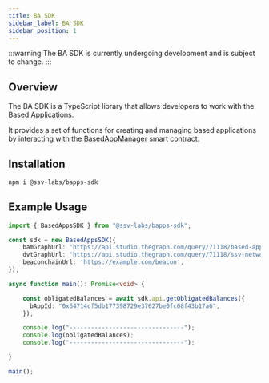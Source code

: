 ```yaml
---
title: BA SDK
sidebar_label: BA SDK
sidebar_position: 1
---
```


:::warning
The BA SDK is currently undergoing development and is subject to change.
:::


## Overview

The BA SDK is a TypeScript library that allows developers to work with the Based Applications. 

It provides a set of functions for creating and managing based applications by interacting with the [BasedAppManager](../smart-contracts/BasedAppManager) smart contract.

## Installation

```bash
npm i @ssv-labs/bapps-sdk
```

## Example Usage

```typescript
import { BasedAppsSDK } from "@ssv-labs/bapps-sdk";

const sdk = new BasedAppsSDK({
    bamGraphUrl: 'https://api.studio.thegraph.com/query/71118/based-applications-ssv-holesky/version/latest',
    dvtGraphUrl: 'https://api.studio.thegraph.com/query/71118/ssv-network-holesky/version/latest',
    beaconchainUrl: 'https://example.com/beacon',
});

async function main(): Promise<void> {

    const obligatedBalances = await sdk.api.getObligatedBalances({
      bAppId: "0x64714cf5db177398729e37627be0fc08f43b17a6",
    });

    console.log("--------------------------------");
    console.log(obligatedBalances);
    console.log("--------------------------------");

}

main();
```
